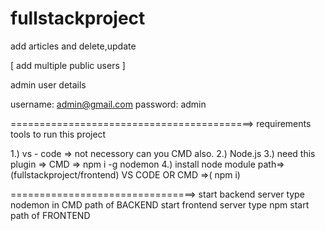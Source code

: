 # fullstackproject
add articles and delete,update

[
add multiple public users
]


admin user details

username: admin@gmail.com
password: admin

==========================================>
requirements tools to run this project

1.) vs - code => not necessory can you CMD also.
2.) Node.js 
3.) need this plugin => CMD => npm i -g nodemon
4.) install node module path=>(fullstackproject/frontend) VS CODE OR CMD =>( npm i)

================================>
start backend server type nodemon in CMD path of BACKEND
start frontend server type npm start path of FRONTEND

